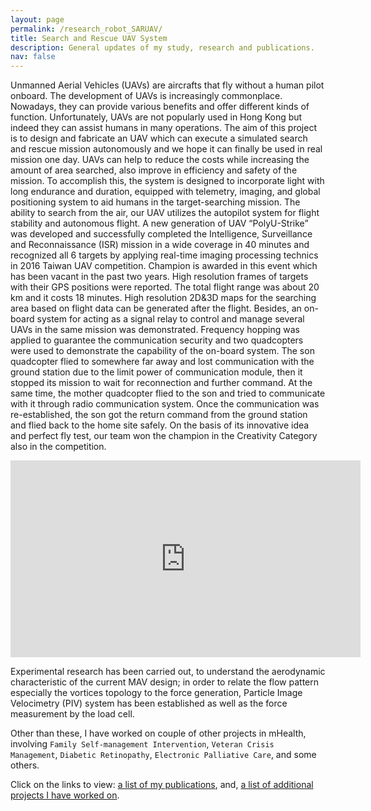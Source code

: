 ```yaml
---
layout: page
permalink: /research_robot_SARUAV/
title: Search and Rescue UAV System
description: General updates of my study, research and publications.
nav: false
---
```


Unmanned Aerial Vehicles (UAVs) are aircrafts that fly without a human pilot onboard. The development of UAVs is increasingly commonplace. Nowadays, they can provide various benefits and offer different kinds of function. Unfortunately, UAVs are not popularly used in Hong Kong but indeed they can assist humans in many operations.
The aim of this project is to design and fabricate an UAV which can execute a simulated search and rescue mission autonomously and we hope it can finally be used in real mission one day. UAVs can help to reduce the costs while increasing the amount of area searched, also improve in efficiency and safety of the mission. To accomplish this, the system is designed to incorporate light with long endurance and duration, equipped with telemetry, imaging, and global positioning system to aid humans in the target-searching mission. The ability to search from the air, our UAV utilizes the autopilot system for flight stability and autonomous flight.
A new generation of UAV “PolyU-Strike” was developed and successfully completed the Intelligence, Surveillance and Reconnaissance (ISR) mission in a wide coverage in 40 minutes and recognized all 6 targets by applying real-time imaging processing technics in 2016 Taiwan UAV competition. Champion is awarded in this event which has been vacant in the past two years. High resolution frames of targets with their GPS positions were reported. The total flight range was about 20 km and it costs 18 minutes. High resolution 2D&3D maps for the searching area based on flight data can be generated after the flight. Besides, an on-board system for acting as a signal relay to control and manage several UAVs in the same mission was demonstrated. Frequency hopping was applied to guarantee the communication security and two quadcopters were used to demonstrate the capability of the on-board system. The son quadcopter flied to somewhere far away and lost communication with the ground station due to the limit power of communication module, then it stopped its mission to wait for reconnection and further command. At the same time, the mother quadcopter flied to the son and tried to communicate with it through radio communication system. Once the communication was re-established, the son got the return command from the ground station and flied back to the home site safely. On the basis of its innovative idea and perfect fly test, our team won the champion in the Creativity Category also in the competition.



<div style="text-align: center;">
  <!-- Embedded YouTube video -->
  <iframe width="560" height="315" src="https://youtu.be/ElJvYldICEQ" frameborder="0" allow="accelerometer; autoplay; encrypted-media; gyroscope; picture-in-picture" allowfullscreen></iframe>
</div>

Experimental research has been carried out, to understand the aerodynamic characteristic of the current MAV design; in order to relate the flow pattern especially the vortices topology to the force generation, Particle Image Velocimetry (PIV) system has been established as well as the force measurement by the load cell.


<!-- Here’s a [list](https://adib2149.github.io/research) of all the research projects I have worked on. -->

Other than these, I have worked on couple of other projects in mHealth, involving `Family Self-management Intervention`, `Veteran Crisis Management`, `Diabetic Retinopathy`, `Electronic Palliative Care`, and some others.

Click on the links to view: [a list of my publications](/publications), and, [a list of additional projects I have worked on](/others).

<!-- {% assign research_projects = site.research_projects %}
<div class="container">
    {% for r_project in research_projects %}
        {% include research_projects.html %}
    {% endfor %}
</div> -->